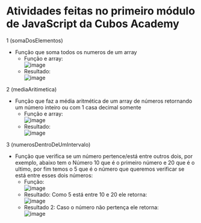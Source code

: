 # Atividades feitas no primeiro módulo de JavaScript da Cubos Academy

1 (somaDosElementos)
- Função que soma todos os numeros de um array
  - Função e array: <br/>
   ![image](https://github.com/Willizz/Atividades/assets/134128930/107b0e62-6a16-4126-aa0b-d296a88c7556) 
  - Resultado: <br/>
   ![image](https://github.com/Willizz/Atividades/assets/134128930/694853ff-3b47-4d73-b07b-d5017cd12fc6) <br>

2 (mediaAritimetica)
- Função que faz a média aritmética de um array de números retornando um número inteiro ou com 1 casa decimal somente
  - Função e array: <br/>
![image](https://github.com/Willizz/Atividades/assets/134128930/56d14989-4c3a-4980-8df8-1801cdeb119f)
  - Resultado: <br>
![image](https://github.com/Willizz/Atividades/assets/134128930/9fdb66e8-5913-436e-b805-de040d9db022) <br>

3 (numerosDentroDeUmIntervalo)
- Função que verifica se um número pertence/está entre outros dois, por exemplo, abaixo tem o Número 10 que é o primeiro número e 20 que é o ultimo, por fim temos o 5 que é o número que queremos verificar se está entre esses dois números:
  - Função: <br>
  ![image](https://github.com/Willizz/Atividades/assets/134128930/3ec2245a-dd0e-4ec3-8f98-528874893d80)
  - Resultado: Como 5 está entre 10 e 20 ele retorna: <br>
  ![image](https://github.com/Willizz/Atividades/assets/134128930/b6106a69-b33e-4e89-a320-384c842c70ac)
  - Resultado 2: Caso o número não pertença ele retorna: <br>
  ![image](https://github.com/Willizz/Atividades/assets/134128930/ad70dedf-5236-407a-a847-5db4df13eb5d)
